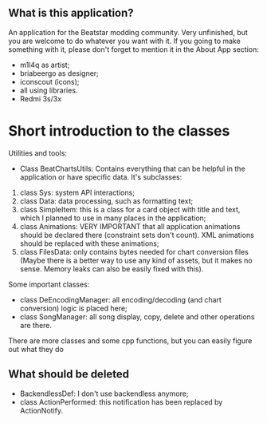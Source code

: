 ## What is this application?
An application for the Beatstar modding community. Very unfinished, but you are welcome to do whatever you want with it. If you going to make something with it, please don't forget to mention it in the About App section:
- m1l4q as artist;
- briabeergo as designer;
- iconscout (icons);
- all using libraries.
- Redmi 3s/3x

# Short introduction to the classes
Utilities and tools:
- Class BeatChartsUtils: Contains everything that can be helpful in the application or have specific data. It's subclasses:
1. class Sys: system API interactions;
2. class Data: data processing, such as formatting text;
3. class SimpleItem: this is a class for a card object with title and text, which I planned to use in many places in the application;
4. class Animations: VERY IMPORTANT that all application animations should be declared there (constraint sets don't count). XML animations should be replaced with these animations;
5. class FilesData: only contains bytes needed for chart conversion files (Maybe there is a better way to use any kind of assets, but it makes no sense. Memory leaks can also be easily fixed with this).

Some important classes:
- class DeEncodingManager: all encoding/decoding (and chart conversion) logic is placed here;
- class SongManager: all song display, copy, delete and other operations are there.

There are more classes and some cpp functions, but you can easily figure out what they do

## What should be deleted
- BackendlessDef: I don't use backendless anymore;
- class ActionPerformed: this notification has been replaced by ActionNotify.
